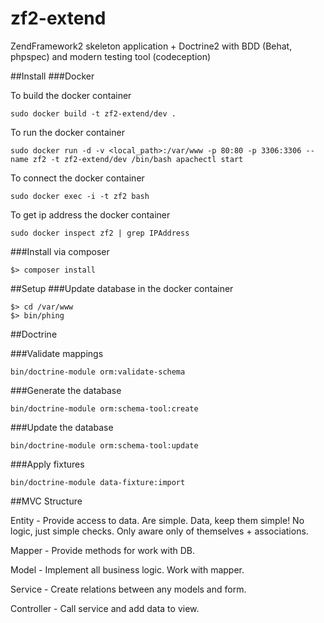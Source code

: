 zf2-extend
==========

ZendFramework2 skeleton application + Doctrine2 with BDD (Behat, phpspec) and modern testing tool (codeception)

##Install
###Docker

To build the docker container
```
sudo docker build -t zf2-extend/dev .
```

To run the docker container
```
sudo docker run -d -v <local_path>:/var/www -p 80:80 -p 3306:3306 --name zf2 -t zf2-extend/dev /bin/bash apachectl start
```

To connect the docker container
```
sudo docker exec -i -t zf2 bash
```

To get ip address the docker container
```
sudo docker inspect zf2 | grep IPAddress
```


###Install via composer
```
$> composer install
```

##Setup
###Update database in the docker container
```
$> cd /var/www
$> bin/phing
```

##Doctrine

###Validate mappings
```
bin/doctrine-module orm:validate-schema
```

###Generate the database
```
bin/doctrine-module orm:schema-tool:create
```

###Update the database
```
bin/doctrine-module orm:schema-tool:update
```

###Apply fixtures
```
bin/doctrine-module data-fixture:import
```

##MVC Structure

Entity - Provide access to data. Are simple. Data, keep them simple! No logic, just simple checks. Only aware only of themselves + associations.

Mapper - Provide methods for work with DB.

Model - Implement all business logic. Work with mapper.

Service - Create relations between any models and form. 

Controller - Call service and add data to view.